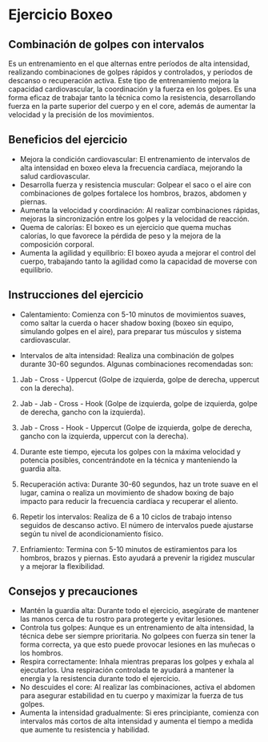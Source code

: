 # Ejercicio Boxeo

## Combinación de golpes con intervalos

Es un entrenamiento en el que alternas entre períodos de alta intensidad, realizando combinaciones de golpes rápidos y controlados, y períodos de descanso o recuperación activa. Este tipo de entrenamiento mejora la capacidad cardiovascular, la coordinación y la fuerza en los golpes. Es una forma eficaz de trabajar tanto la técnica como la resistencia, desarrollando fuerza en la parte superior del cuerpo y en el core, además de aumentar la velocidad y la precisión de los movimientos.

## Beneficios del ejercicio

- Mejora la condición cardiovascular: El entrenamiento de intervalos de alta intensidad en boxeo eleva la frecuencia cardíaca, mejorando la salud cardiovascular.
- Desarrolla fuerza y resistencia muscular: Golpear el saco o el aire con combinaciones de golpes fortalece los hombros, brazos, abdomen y piernas.
- Aumenta la velocidad y coordinación: Al realizar combinaciones rápidas, mejoras la sincronización entre los golpes y la velocidad de reacción.
- Quema de calorías: El boxeo es un ejercicio que quema muchas calorías, lo que favorece la pérdida de peso y la mejora de la composición corporal.
- Aumenta la agilidad y equilibrio: El boxeo ayuda a mejorar el control del cuerpo, trabajando tanto la agilidad como la capacidad de moverse con equilibrio.

## Instrucciones del ejercicio

- Calentamiento: Comienza con 5-10 minutos de movimientos suaves, como saltar la cuerda o hacer shadow boxing (boxeo sin equipo, simulando golpes en el aire), para preparar tus músculos y sistema cardiovascular.

- Intervalos de alta intensidad: Realiza una combinación de golpes durante 30-60 segundos. Algunas combinaciones recomendadas son:

1. Jab - Cross - Uppercut (Golpe de izquierda, golpe de derecha, uppercut con la derecha).
2. Jab - Jab - Cross - Hook (Golpe de izquierda, golpe de izquierda, golpe de derecha, gancho con la izquierda).
3. Jab - Cross - Hook - Uppercut (Golpe de izquierda, golpe de derecha, gancho con la izquierda, uppercut con la derecha).
4. Durante este tiempo, ejecuta los golpes con la máxima velocidad y potencia posibles, concentrándote en la técnica y manteniendo la guardia alta.

5. Recuperación activa: Durante 30-60 segundos, haz un trote suave en el lugar, camina o realiza un movimiento de shadow boxing de bajo impacto para reducir la frecuencia cardíaca y recuperar el aliento.

6. Repetir los intervalos: Realiza de 6 a 10 ciclos de trabajo intenso seguidos de descanso activo. El número de intervalos puede ajustarse según tu nivel de acondicionamiento físico.

7. Enfriamiento: Termina con 5-10 minutos de estiramientos para los hombros, brazos y piernas. Esto ayudará a prevenir la rigidez muscular y a mejorar la flexibilidad.

## Consejos y precauciones

- Mantén la guardia alta: Durante todo el ejercicio, asegúrate de mantener las manos cerca de tu rostro para protegerte y evitar lesiones.
- Controla tus golpes: Aunque es un entrenamiento de alta intensidad, la técnica debe ser siempre prioritaria. No golpees con fuerza sin tener la forma correcta, ya que esto puede provocar lesiones en las muñecas o los hombros.
- Respira correctamente: Inhala mientras preparas los golpes y exhala al ejecutarlos. Una respiración controlada te ayudará a mantener la energía y la resistencia durante todo el ejercicio.
- No descuides el core: Al realizar las combinaciones, activa el abdomen para asegurar estabilidad en tu cuerpo y maximizar la fuerza de tus golpes.
- Aumenta la intensidad gradualmente: Si eres principiante, comienza con intervalos más cortos de alta intensidad y aumenta el tiempo a medida que aumente tu resistencia y habilidad.
